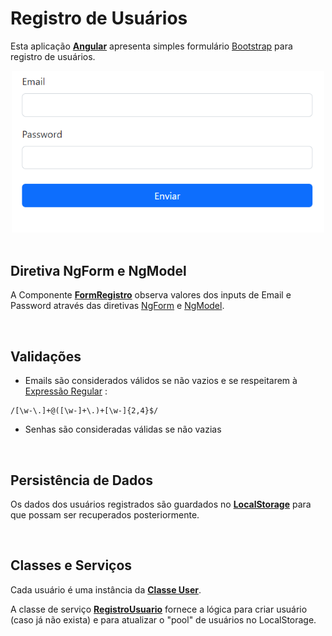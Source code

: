 # Registro de Usuários

Esta aplicação [**Angular**](https://angular.io/) apresenta simples formulário [Bootstrap](https://getbootstrap.com/) para registro de usuários.

<div align='center'>
<img width='500px' src='./images/App screenshot.png'>
</div>

<br>

## Diretiva NgForm e NgModel

A Componente [**FormRegistro**](https://github.com/jtspinelli/DEVinPhilips_Angular_exercicios-da-semana/blob/master/src/app/M1S09/part3/form-registro/form-registro.component.ts) observa valores dos inputs de Email e Password através das diretivas [NgForm](https://angular.io/api/forms/NgForm) e [NgModel](https://angular.io/api/forms/NgModel).

<br>

## Validações

- Emails são considerados válidos se não vazios e se respeitarem à [Expressão Regular](https://github.com/jtspinelli/DEVinPhilips_Angular_exercicios-da-semana/blob/master/src/app/M1S09/part3/form-registro/form-registro.component.ts#L32) :

```JS
/[\w-\.]+@([\w-]+\.)+[\w-]{2,4}$/
``` 
- Senhas são consideradas válidas se não vazias



<br>

## Persistência de Dados

Os dados dos usuários registrados são guardados no [**LocalStorage**](https://developer.mozilla.org/pt-BR/docs/Web/API/Window/localStorage) para que possam ser recuperados posteriormente.

<br>

## Classes e Serviços

Cada usuário é uma instância da [**Classe User**](https://github.com/jtspinelli/DEVinPhilips_Angular_exercicios-da-semana/blob/master/src/app/M1S09/part3/models/user.ts).

A classe de serviço [**RegistroUsuario**](https://github.com/jtspinelli/DEVinPhilips_Angular_exercicios-da-semana/blob/master/src/app/M1S09/part3/services/registro-usuario.service.ts) fornece a lógica para criar usuário (caso já não exista) e para atualizar o "pool" de usuários no LocalStorage.
